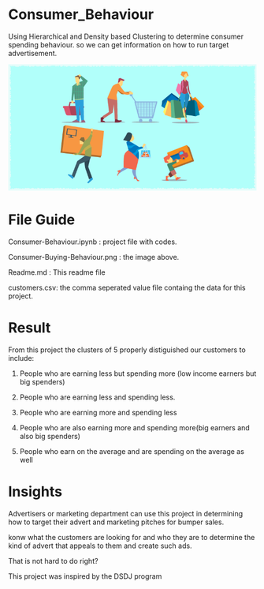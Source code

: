 # Consumer_Behaviour
Using Hierarchical and Density based Clustering to determine consumer spending behaviour. so we can get information on how to run target advertisement.

![](Consumer-Buying-Behavior.png)
# File Guide
Consumer-Behaviour.ipynb : project file with codes.

Consumer-Buying-Behaviour.png : the image above.

Readme.md : This readme file

customers.csv: the comma seperated value file containg the data for this project.

# Result

From this project the clusters of 5 properly distiguished our customers to include:

1. People who are earning less but spending more (low income earners but big spenders)

2. People who are earning less and spending less.

3. People who are earning more and spending less

4. People who are also earning more and spending more(big earners and also big spenders)

5. People who earn on the average and are spending on the average as well

# Insights
Advertisers or marketing department can use this project in determining how to target their advert and marketing pitches for bumper sales.

konw what the customers are looking for and who they are to determine the kind of advert that appeals to them and create such ads.

That is not hard to do right?


This project was inspired by the DSDJ program 
